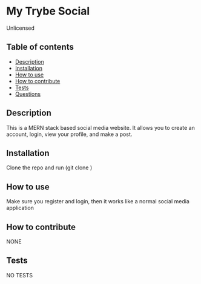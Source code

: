 # My Trybe Social   

Unlicensed
     
## Table of contents

* [Description](#Description)
* [Installation](#Installation)
* [How to use](#How-to-use)
* [How to contribute](#How-to-contribute)
* [Tests](#Tests)
* [Questions](#Questions)


## Description 

This is a MERN stack based social media website. It allows you to create an account, login, view your profile, and make a post.

## Installation

Clone the repo and run (git clone <repo-copy>)


## How to use

Make sure you register and login, then it works like a normal social media application


## How to contribute

NONE


## Tests

NO TESTS
